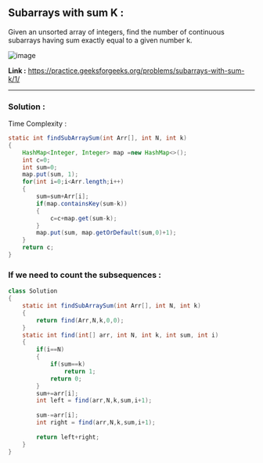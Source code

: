 ## Subarrays with sum K :

Given an unsorted array of integers, find the number of continuous subarrays having sum exactly equal to a given number k.

![image](https://user-images.githubusercontent.com/23376002/166205836-3c291f01-4c15-4bbd-8482-0fc7bab73408.png)


**Link :** https://practice.geeksforgeeks.org/problems/subarrays-with-sum-k/1/


---------------------------------------------------------------------------------------------------------------------------------------------------


### Solution :

Time Complexity :


```java
static int findSubArraySum(int Arr[], int N, int k)
{
    HashMap<Integer, Integer> map =new HashMap<>();
    int c=0;
    int sum=0;
    map.put(sum, 1);
    for(int i=0;i<Arr.length;i++)
    {
        sum=sum+Arr[i];
        if(map.containsKey(sum-k))
        {
            c=c+map.get(sum-k);
        }
        map.put(sum, map.getOrDefault(sum,0)+1);
    }
    return c;
}
```

### If we need to count the subsequences :


```java
class Solution
{
    static int findSubArraySum(int Arr[], int N, int k)
    {
        return find(Arr,N,k,0,0);
    }
    static int find(int[] arr, int N, int k, int sum, int i)
    {
        if(i==N)
        {
            if(sum==k)
                return 1;
            return 0;
        }
        sum+=arr[i];
        int left = find(arr,N,k,sum,i+1);
        
        sum-=arr[i];
        int right = find(arr,N,k,sum,i+1);
        
        return left+right;
    }
}

```

